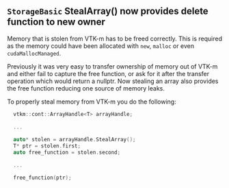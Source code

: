 ## `StorageBasic` StealArray() now provides delete function to new owner

Memory that is stolen from VTK-m has to be freed correctly. This is required
as the memory could have been allocated with `new`, `malloc` or even `cudaMallocManaged`.

Previously it was very easy to transfer ownership of memory out of VTK-m and
either fail to capture the free function, or ask for it after the transfer
operation which would return a nullptr. Now stealing an array also
provides the free function reducing one source of memory leaks.

To properly steal memory from VTK-m you do the following:
```cpp
  vtkm::cont::ArrayHandle<T> arrayHandle;
  
  ...
  
  auto* stolen = arrayHandle.StealArray();
  T* ptr = stolen.first;
  auto free_function = stolen.second;
  
  ...

  free_function(ptr);
```
